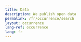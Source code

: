 ```yaml
---
title: Data
description: We publish open data
permalink: /fr/occurrence/search
layout: occurrence
lang-ref: occurrence
lang: fr
---
```

